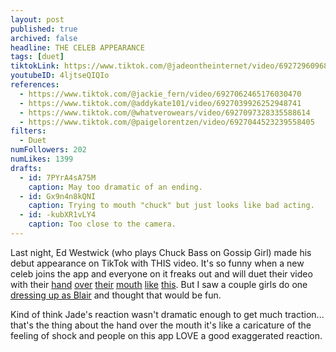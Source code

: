 ```yaml
---
layout: post
published: true
archived: false
headline: THE CELEB APPEARANCE
tags: [duet]
tiktokLink: https://www.tiktok.com/@jadeontheinternet/video/6927296096863571206
youtubeID: 4ljtseQIQIo
references:
  - https://www.tiktok.com/@jackie_fern/video/6927062465176030470
  - https://www.tiktok.com/@addykate101/video/6927039926252948741
  - https://www.tiktok.com/@whatverowears/video/6927097328335588614
  - https://www.tiktok.com/@paigelorentzen/video/6927044523239558405
filters:
  - Duet
numFollowers: 202
numLikes: 1399
drafts:
  - id: 7PYrA4sA75M
    caption: May too dramatic of an ending.
  - id: Gx9n4n8kQNI
    caption: Trying to mouth "chuck" but just looks like bad acting.
  - id: -kubXR1vLY4
    caption: Too close to the camera.
---
```


Last night, Ed Westwick (who plays Chuck Bass on Gossip Girl) made his debut appearance on TikTok with THIS video. It's so funny when a new celeb joins the app and everyone on it freaks out and will duet their video with their [hand](https://www.tiktok.com/@sam.bt/video/6927525514366176513) [over](https://www.tiktok.com/@laurenkettlecorn/video/6927362759562743046) [their](https://www.tiktok.com/@chloblowz/video/6926996906518301957) [mouth](https://www.tiktok.com/@adrianardarte/video/6927046862084132102) [like](https://www.tiktok.com/@carmenbartolo/video/6927051950055820546) [this](https://www.tiktok.com/@carolineboris/video/6927031703705816325). But I saw a couple girls do one [dressing up as Blair](https://www.tiktok.com/@whatverowears/video/6927097328335588614) and thought that would be fun.

Kind of think Jade's reaction wasn't dramatic enough to get much traction... that's the thing about the hand over the mouth it's like a caricature of the feeling of shock and people on this app LOVE a good exaggerated reaction.
